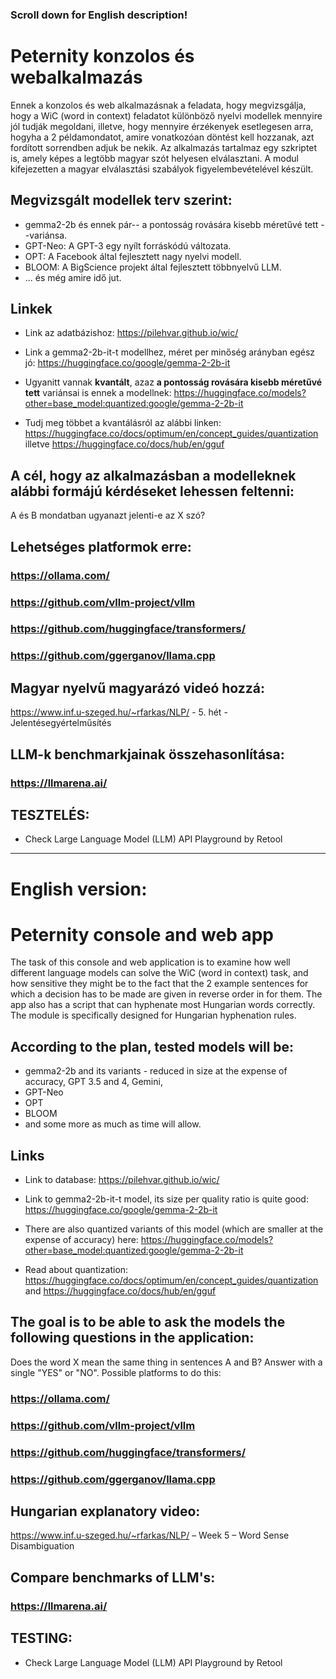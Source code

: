 ### Scroll down for English description!

# Peternity konzolos és webalkalmazás
Ennek a konzolos és web alkalmazásnak a feladata, hogy megvizsgálja, hogy a WiC (word in context) feladatot különböző nyelvi modellek mennyire jól tudják megoldani, illetve, hogy mennyire érzékenyek esetlegesen arra, hogyha a 2 példamondatot, amire vonatkozóan döntést kell hozzanak, azt fordított sorrendben adjuk be nekik. Az alkalmazás tartalmaz egy szkriptet is, amely képes a legtöbb magyar szót helyesen elválasztani. A modul kifejezetten a magyar elválasztási szabályok figyelembevételével készült.

## Megvizsgált modellek terv szerint:
* gemma2-2b és ennek pár-- a pontosság rovására kisebb méretűvé tett --variánsa.
* GPT-Neo: A GPT-3 egy nyílt forráskódú változata.
* OPT: A Facebook által fejlesztett nagy nyelvi modell.
* BLOOM: A BigScience projekt által fejlesztett többnyelvű LLM.
*  ... és még amire idő jut.


## Linkek
- Link az adatbázishoz: https://pilehvar.github.io/wic/

- Link a gemma2-2b-it-t modellhez, méret per minőség arányban egész jó: https://huggingface.co/google/gemma-2-2b-it

- Ugyanitt vannak **kvantált**, azaz **a pontosság rovására kisebb méretűvé tett** variánsai is ennek a modellnek: https://huggingface.co/models?other=base_model:quantized:google/gemma-2-2b-it

- Tudj meg többet a kvantálásról az alábbi linken: https://huggingface.co/docs/optimum/en/concept_guides/quantization illetve https://huggingface.co/docs/hub/en/gguf

## A cél, hogy az alkalmazásban a modelleknek alábbi formájú kérdéseket lehessen feltenni:
A és B mondatban ugyanazt jelenti-e az X szó?
## Lehetséges platformok erre:
### https://ollama.com/
### https://github.com/vllm-project/vllm
### https://github.com/huggingface/transformers/
### https://github.com/ggerganov/llama.cpp

## Magyar nyelvű magyarázó videó hozzá:
https://www.inf.u-szeged.hu/~rfarkas/NLP/ - 5. hét - Jelentésegyértelműsítés 

## LLM-k benchmarkjainak összehasonlítása:
### https://llmarena.ai/

## TESZTELÉS:
- Check Large Language Model (LLM) API Playground by Retool
---------------------------------------------------------------------------------------------------------------------------------------------------------------------------------------------------------------------------------------------------
# English version:

# Peternity console and web app
The task of this console and web application is to examine how well different language models can solve the WiC (word in context) task, and how sensitive they might be to the fact that the 2 example sentences for which a decision has to be made are given in reverse order in for them. The app also has a script that can hyphenate most Hungarian words correctly. The module is specifically designed for Hungarian hyphenation rules.

## According to the plan, tested models will be:
*  gemma2-2b and its variants - reduced in size at the expense of accuracy, GPT 3.5 and 4, Gemini,
* GPT-Neo
* OPT
* BLOOM
*  and some more as much as time will allow.

## Links
- Link to database: https://pilehvar.github.io/wic/

- Link to gemma2-2b-it-t model, its size per quality ratio is quite good: https://huggingface.co/google/gemma-2-2b-it

- There are also quantized variants of this model (which are smaller at the expense of accuracy) here: https://huggingface.co/models?other=base_model:quantized:google/gemma-2-2b-it

- Read about quantization: https://huggingface.co/docs/optimum/en/concept_guides/quantization and https://huggingface.co/docs/hub/en/gguf

## The goal is to be able to ask the models the following questions in the application:
Does the word X mean the same thing in sentences A and B? Answer with a single "YES" or "NO".
Possible platforms to do this:
### https://ollama.com/
### https://github.com/vllm-project/vllm
### https://github.com/huggingface/transformers/
### https://github.com/ggerganov/llama.cpp

## Hungarian explanatory video:
https://www.inf.u-szeged.hu/~rfarkas/NLP/ – Week 5 – Word Sense Disambiguation

## Compare benchmarks of LLM's:
### https://llmarena.ai/

## TESTING:
- Check Large Language Model (LLM) API Playground by Retool
